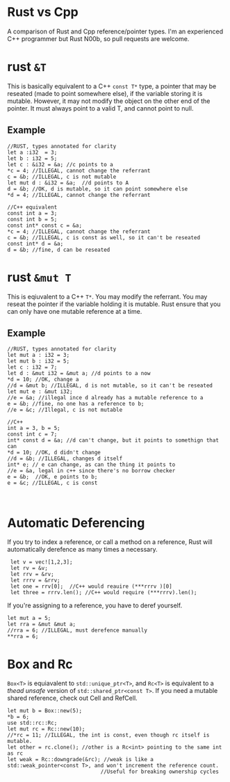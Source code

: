 # Rust vs Cpp
A comparison of Rust and Cpp reference/pointer types.  I'm an experienced C++ programmer but Rust N00b, so pull requests are welcome.

# rust `&T`
This is basically equivalent to a C++ `const T*` type, a pointer that may be reseated (made to point somewhere else), if the variable storing it is mutable.  However, it may not modify the object on the other end of the pointer.   It must always point to a valid T, and cannot point to null.
## Example
```
//RUST, types annotated for clarity
let a :i32  = 3; 
let b : i32 = 5;
let c : &i32 = &a; //c points to a
*c = 4; //ILLEGAL, cannot change the referrant
c = &b; //ILLEGAL, c is not mutable
let mut d : &i32 = &a;  //d points to A 
d = &b; //OK, d is mutable, so it can point somewhere else
*d = 4; //ILLEGAL, cannot change the referrant

//C++ equivalent
const int a = 3;
const int b = 5;
const int* const c = &a;
*c = 4; //ILLEGAL, cannot change the referrant
c = &b; //ILLEGAL, c is const as well, so it can't be reseated
const int* d = &a; 
d = &b; //fine, d can be reseated
```
# rust `&mut T`
This is eqiuvalent to a C++ `T*`.  You may modify the referrant.  You may reseat the pointer if the variable holding it is mutable.  Rust ensure that you can only have one mutable reference at a time.

## Example
```
//RUST, types annotated for clarity
let mut a : i32 = 3;
let mut b : i32 = 5;
let c : i32 = 7;
let d : &mut i32 = &mut a; //d points to a now
*d = 10; //OK, change a
//d = &mut b; //ILLEGAL, d is not mutable, so it can't be reseated
let mut e : &mut i32;
//e = &a; //illegal ince d already has a mutable reference to a
e = &b; //fine, no one has a reference to b;
//e = &c; //Illegal, c is not mutable

//C++
int a = 3, b = 5;
const int c = 7;
int* const d = &a; //d can't change, but it points to somethign that can
*d = 10; //OK, d didn't change
//d = &b; //ILLEGAL, changes d itself
int* e; // e can change, as can the thing it points to
//e = &a, legal in c++ since there's no borrow checker
e = &b;  //OK, e points to b;
e = &c; //ILLEGAL, c is const



```

# Automatic Deferencing
If you try to index a reference, or call a method on a reference, Rust will automatically derefence as many times a necessary.  
```
 let v = vec![1,2,3];
 let rv = &v;
 let rrv = &rv;
 let rrrv = &rrv;
 let one = rrv[0];  //C++ would reauire (***rrrv )[0]
 let three = rrrv.len(); //C++ would require (***rrrv).len();
 ```
 If you're assigning to a reference, you have to deref yourself.  
 ```
 let mut a = 5;
 let rra = &mut &mut a;
 //rra = 6; //ILLEGAL, must derefence manually
 **rra = 6;
 ```
 
 # Box and Rc
 `Box<T>` is equiavalent to `std::unique_ptr<T>`, and `Rc<T>` is equivalent to a *thead unsafe* version of `std::shared_ptr<const T>`.  If you need a mutable shared reference, check out Cell and RefCell.
 ```
 let mut b = Box::new(5);
*b = 6;
use std::rc::Rc;
let mut rc = Rc::new(10);
//*rc = 11; //ILLEGAL, the int is const, even though rc itself is mutable.  
let other = rc.clone(); //other is a Rc<int> pointing to the same int as rc
let weak = Rc::downgrade(&rc); //weak is like a std::weak_pointer<const T>, and won't increment the reference count.  
                               //Useful for breaking ownership cycles
 ```
 

